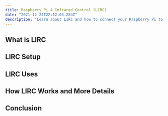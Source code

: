 ```yaml
---
title: Raspberry Pi 4 Infrared Control (LIRC)
date: "2021-12-24T22:12:03.284Z"
description: "Learn about LIRC and how to connect your Raspberry Pi to an IR receiver and control it using a remote"
---
```




## What is LIRC ##

 

## LIRC Setup ##



## LIRC Uses ##



## How LIRC Works and More Details ##



## Conclusion ##

